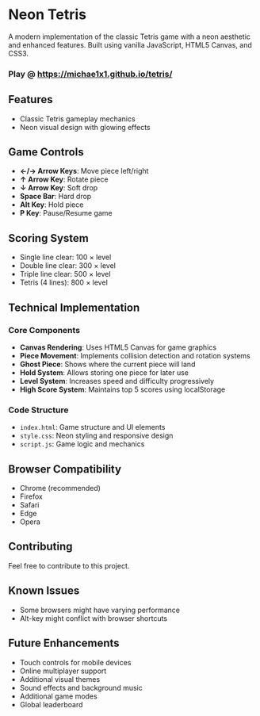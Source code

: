 # Neon Tetris

A modern implementation of the classic Tetris game with a neon aesthetic and enhanced features. Built using vanilla JavaScript, HTML5 Canvas, and CSS3.

### Play @ https://michae1x1.github.io/tetris/

## Features

-  Classic Tetris gameplay mechanics
-  Neon visual design with glowing effects
 

## Game Controls

- **←/→ Arrow Keys**: Move piece left/right
- **↑ Arrow Key**: Rotate piece
- **↓ Arrow Key**: Soft drop
- **Space Bar**: Hard drop
- **Alt Key**: Hold piece
- **P Key**: Pause/Resume game

## Scoring System

- Single line clear: 100 × level
- Double line clear: 300 × level
- Triple line clear: 500 × level
- Tetris (4 lines): 800 × level

## Technical Implementation

### Core Components

- **Canvas Rendering**: Uses HTML5 Canvas for game graphics
- **Piece Movement**: Implements collision detection and rotation systems
- **Ghost Piece**: Shows where the current piece will land
- **Hold System**: Allows storing one piece for later use
- **Level System**: Increases speed and difficulty progressively
- **High Score System**: Maintains top 5 scores using localStorage

### Code Structure

- `index.html`: Game structure and UI elements
- `style.css`: Neon styling and responsive design
- `script.js`: Game logic and mechanics


## Browser Compatibility

- Chrome (recommended)
- Firefox
- Safari
- Edge
- Opera


## Contributing

Feel free to contribute to this project.


## Known Issues

- Some browsers might have varying performance
- Alt-key might conflict with browser shortcuts

## Future Enhancements

- Touch controls for mobile devices
- Online multiplayer support
- Additional visual themes
- Sound effects and background music
- Additional game modes
- Global leaderboard
